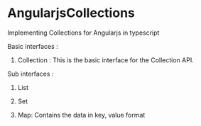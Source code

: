 # AngularjsCollections
Implementing Collections for Angularjs in typescript

Basic interfaces :

1. Collection : This is the basic interface for the Collection API.

Sub interfaces :
1. List
2. Set

2. Map: Contains the data in key, value format 

